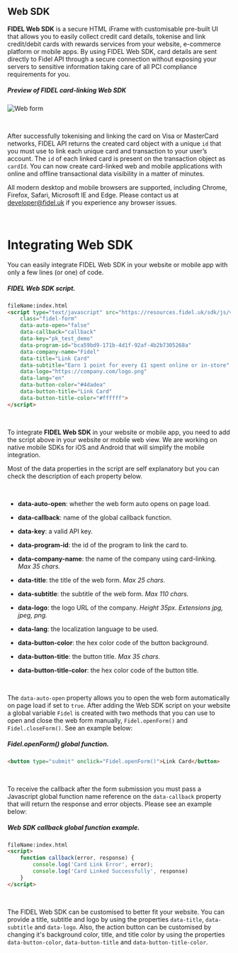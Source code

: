 ## Web SDK
**FIDEL Web SDK** is a secure HTML iFrame with customisable pre-built UI that allows you to easily collect credit card details, tokenise and link credit/debit cards with rewards services from your website, e-commerce platform or mobile apps. By using FIDEL Web SDK, card details are sent directly to Fidel API through a secure connection without exposing your servers to sensitive information taking care of all PCI compliance requirements for you.

<h5>Preview of FIDEL card-linking Web SDK</h5>

![Web form](https://docs.fidel.uk/assets/images/web-form.png "Web form")

<br/>

After successfully tokenising and linking the card on Visa or MasterCard networks, FIDEL API returns the created card object with a unique `id` that you must use to link each unique card and transaction to your user’s account. The `id` of each linked card is present on the transaction object as `cardId`. You can now create card-linked web and mobile applications with online and offline transactional data visibility in a matter of minutes.

All modern desktop and mobile browsers are supported, including Chrome, Firefox, Safari, Microsoft IE and Edge. Please contact us at [developer@fidel.uk](mailto:developer@fidel.uk) if you experience any browser issues.

<br/>

# Integrating Web SDK
You can easily integrate FIDEL Web SDK in your website or mobile app with only a few lines (or one) of code.

<h5>FIDEL Web SDK script.</h5>

```html
fileName:index.html
<script type="text/javascript" src="https://resources.fidel.uk/sdk/js/v1/fidel.js"
    class="fidel-form"
    data-auto-open="false"
    data-callback="callback"
    data-key="pk_test_demo"
    data-program-id="bca59bd9-171b-4d1f-92af-4b2b7305268a"
    data-company-name="Fidel"
    data-title="Link Card"
    data-subtitle="Earn 1 point for every £1 spent online or in-store"
    data-logo="https://company.com/logo.png"
    data-lang="en"
    data-button-color="#4dadea"
    data-button-title="Link Card"
    data-button-title-color="#ffffff">
</script>
```

<br/>

To integrate **FIDEL Web SDK** in your website or mobile app, you need to add the script above in your website or mobile web view. We are working on native mobile SDKs for iOS and Android that will simplify the mobile integration.

Most of the data properties in the script are self explanatory but you can check the description of each property below.

<br/>

- **data-auto-open**: whether the web form auto opens on page load.

- **data-callback**: name of the global callback function.

- **data-key**: a valid API key.

- **data-program-id**: the id of the program to link the card to.

- **data-company-name**: the name of the company using card-linking. _Max 35 chars._

- **data-title**: the title of the web form. _Max 25 chars._

- **data-subtitle**: the subtitle of the web form. _Max 110 chars._

- **data-logo**: the logo URL of the company. _Height 35px. Extensions jpg, jpeg, png._

- **data-lang**: the localization language to be used.

- **data-button-color**: the hex color code of the button background.

- **data-button-title**: the button title. _Max 35 chars._

- **data-button-title-color**: the hex color code of the button title.

<br/>

The `data-auto-open` property allows you to open the web form automatically on page load if set to `true`. After adding the Web SDK script on your website a global variable `Fidel` is created with two methods that you can use to open and close the web form manually, `Fidel.openForm()` and `Fidel.closeForm()`. See an example below:

<h5>Fidel.openForm() global function.</h5>

```html
<button type="submit" onclick="Fidel.openForm()">Link Card</button>
```

<br/>

To receive the callback after the form submission you must pass a Javascript global function name reference on the `data-callback` property that will return the response and error objects. Please see an example below:

<h5>Web SDK callback global function example.</h5>

```html
fileName:index.html
<script>
    function callback(error, response) {
        console.log('Card Link Error', error);
        console.log('Card Linked Successfully', response)
    }
</script>
```

<br/>

The FIDEL Web SDK can be customised to better fit your website. You can provide a title, subtitle and logo by using the properties `data-title`, `data-subtitle` and `data-logo`. Also, the action button can be customised by changing it's background color, title, and title color by using the properties `data-button-color`, `data-button-title` and `data-button-title-color`.
